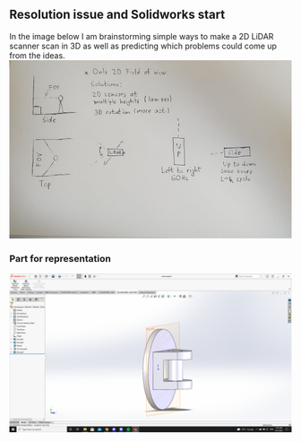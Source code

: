 ## Resolution issue and Solidworks start

In the image below I am brainstorming simple ways to make a 2D LiDAR scanner scan in 3D as well as predicting which problems could come up from the ideas.
![](res.jpg)

### Part for representation
![](sol.png)
